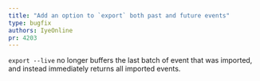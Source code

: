 ```yaml
---
title: "Add an option to `export` both past and future events"
type: bugfix
authors: IyeOnline
pr: 4203
---
```


`export --live` no longer buffers the last batch of event that was imported, and
instead immediately returns all imported events.
